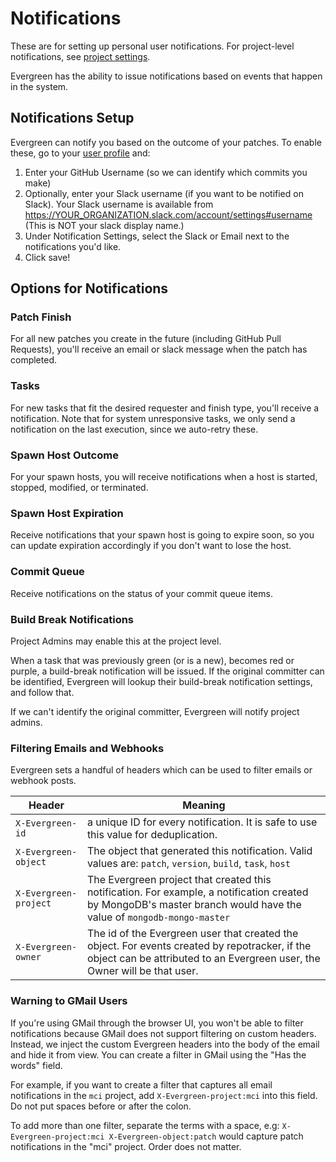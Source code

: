 # Notifications

These are for setting up personal user notifications. For project-level notifications, see [project settings](Project-and-Distro-Settings.md#project-level-notifications).

Evergreen has the ability to issue notifications based on events that happen in the system.

## Notifications Setup
Evergreen can notify you based on the outcome of your patches. To enable these, go to your [user profile](https://evergreen.mongodb.com/settings) and:
1. Enter your GitHub Username (so we can identify which commits you make)
2. Optionally, enter your Slack username (if you want to be notified on Slack). Your Slack username is available from https://YOUR_ORGANIZATION.slack.com/account/settings#username (This is NOT your slack display name.)
3. Under Notification Settings, select the Slack or Email next to the notifications you'd like.
4. Click save!

## Options for Notifications

### Patch Finish
For all new patches you create in the future (including GitHub Pull Requests), you'll receive an email or slack message when the patch has completed.

### Tasks
For new tasks that fit the desired requester and finish type, you'll receive a notification. Note that for system unresponsive tasks, we only send a notification on the last execution, since we auto-retry these.

### Spawn Host Outcome
For your spawn hosts, you will receive notifications when a host is started, stopped, modified, or terminated.

### Spawn Host Expiration
Receive notifications that your spawn host is going to expire soon, so you can update expiration accordingly if you don't want to lose the host.

### Commit Queue
Receive notifications on the status of your commit queue items.

### Build Break Notifications
Project Admins may enable this at the project level.

When a task that was previously green (or is a new), becomes red or purple, a build-break notification will be issued. If the original committer can be identified, Evergreen will lookup their build-break notification settings, and follow that. 

If we can't identify the original committer, Evergreen will notify project admins.

### Filtering Emails and Webhooks
Evergreen sets a handful of headers which can be used to filter emails or webhook posts.

|          Header             | Meaning |
| --------------------------- | --- |
| `X-Evergreen-id`              | a unique ID for every notification. It is safe to use this value for deduplication. |
| `X-Evergreen-object`          | The object that generated this notification. Valid values are: `patch`, `version`, `build`, `task`, `host` |
| `X-Evergreen-project`         | The Evergreen project that created this notification. For example, a notification created by MongoDB's master branch would have the value of `mongodb-mongo-master` |
| `X-Evergreen-owner`           | The id of the Evergreen user that created the object. For events created by repotracker, if the object can be attributed to an Evergreen user, the Owner will be that user. |

### Warning to GMail Users
If you're using GMail through the browser UI, you won't be able to filter notifications because GMail does not support filtering on custom headers. Instead, we inject the custom Evergreen headers into the body of the email and hide it from view. You can create a filter in GMail using the "Has the words" field.

For example, if you want to create a filter that captures all email notifications in the `mci` project, add `X-Evergreen-project:mci` into this field. Do not put spaces before or after the colon. 

To add more than one filter, separate the terms with a space, e.g: `X-Evergreen-project:mci X-Evergreen-object:patch` would capture patch notifications in the "mci" project. Order does not matter.

